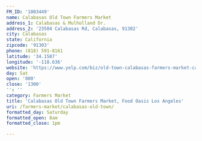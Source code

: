 ```yaml
---
FM_ID: '1003449'
name: Calabasas Old Town Farmers Market
address_1: Calabasas & Mulholland Dr.
address_2: '23504 Calabasas Rd, Calabasas, 91302'
city: Calabasas
state: California
zipcode: '91303'
phone: (818) 591-8161
latitude: '34.1587'
longitude: '-118.636'
website: 'https://www.yelp.com/biz/old-town-calabasas-farmers-market-calabasas'
day: Sat
open: '800'
close: '1300'
'': ''
category: Farmers Market
title: 'Calabasas Old Town Farmers Market, Food Oasis Los Angeles'
uri: /farmers-market/calabasas-old-town/
formatted_day: Saturday
formatted_open: 8am
formatted_close: 1pm

---
```

